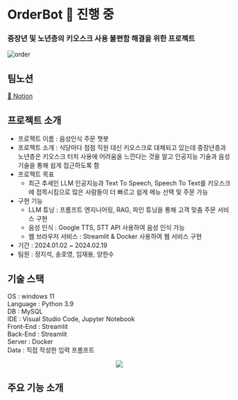 # OrderBot 🤖 진행 중
### 중장년 및 노년층의 키오스크 사용 불편함 해결을 위한 프로젝트

![order](https://github.com/sessac-final/orderbot/assets/145187337/af14d9d8-63cf-45a3-8f87-c97ba6d0962f)


## 팀노션

[📙  Notion](https://busy-dart-75b.notion.site/6b2c4f5d42bc4ed3835a9c42dcb614d2)


## 프로젝트 소개 
- 프로젝트 이름 : 음성인식 주문 챗봇
- 프로젝트 소개 : 식당마다 점점 직원 대신 키오스크로 대체되고 있는데 중장년층과 노년층은 키오스크 터치 사용에 어려움을 느낀다는 것을 알고 인공지능 기술과 음성 기술을 통해 쉽게 접근하도록 함
- 프로젝트 목표
    - 최근 추세인 LLM 인공지능과 Text To Speech, Speech To Text를 키오스크에 접목시킴으로 많은 사람들이 더 빠르고 쉽게 메뉴 선택 및 주문 가능
- 구현 기능
    - LLM 튜닝 : 프롬프트 엔지니어링, RAG, 파인 튜닝을 통해 고객 맞춤 주문 서비스 구현
    - 음성 인식 : Google TTS, STT API 사용하여 음성 인식 가능
    - 웹 브라우저 서비스 : Streamlit & Docker 사용하여 웹 서비스 구현
- 기간 : 2024.01.02 ~ 2024.02.19
- 팀원 : 정지석, 송호영, 임재용, 양한수

## 기술 스택
OS : windows 11 <br>
Language : Python 3.9 <br>
DB : MySQL <br>
IDE : Visual Studio Code, Jupyter Notebook <br>
Front-End : Streamlit <br>
Back-End : Streamlit <br>
Server : Docker <br>
Data : 직접 작성한 입력 프롬프트 <br>

<div align=center>
  
  <img src="https://img.shields.io/badge/python-FFE400?style=for-the-badge&logo=python&logoColor=4374D9">
  <br>

</div>

## 주요 기능 소개
